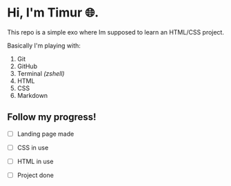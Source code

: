 # Hi, I'm Timur 🌐.


This repo is a simple exo where Im supposed to learn an HTML/CSS project.

Basically I'm playing with:

1. Git
2. GitHub
3. Terminal *(zshell)*
4. HTML
5. CSS
6. Markdown


## Follow my progress!

- [ ] Landing page made
- [ ] CSS in use
- [ ] HTML in use
- [ ] Project done



[^1]: Started: 02 May 2022

